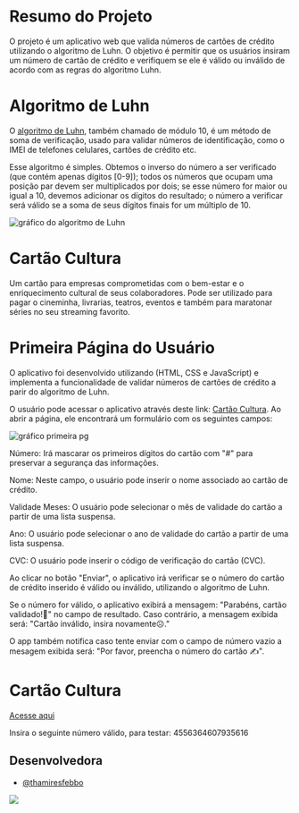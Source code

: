 # Resumo do Projeto
O projeto é um aplicativo web que valida números de cartões de crédito utilizando o algoritmo de Luhn. O objetivo é permitir que os usuários insiram um número de cartão de crédito e verifiquem se ele é válido ou inválido de acordo com as regras do algoritmo Luhn.

#  Algoritmo de Luhn

O [algoritmo de Luhn](https://en.wikipedia.org/wiki/Luhn_algorithm), também
chamado de módulo 10, é um método de soma de verificação, usado para validar
números de identificação, como o IMEI de telefones celulares, cartões de crédito
etc.

Esse algoritmo é simples. Obtemos o inverso do número a ser verificado (que
contém apenas dígitos [0-9]); todos os números que ocupam uma posição par devem
ser multiplicados por dois; se esse número for maior ou igual a 10, devemos
adicionar os dígitos do resultado; o número a verificar será válido se a soma de
seus dígitos finais for um múltiplo de 10.

![gráfico do algoritmo de
Luhn](https://www.101computing.net/wp/wp-content/uploads/Luhn-Algorithm.png)

# Cartão Cultura
Um cartão para empresas comprometidas com o bem-estar e o enriquecimento cultural de seus colaboradores.
Pode ser utilizado para pagar o cineminha, livrarias, teatros, eventos e também para maratonar séries no seu streaming favorito.

#  Primeira Página do Usuário

O aplicativo foi desenvolvido utilizando (HTML, CSS e JavaScript) e implementa a funcionalidade de validar números de cartões de crédito a parir do algoritmo de Luhn.

O usuário pode acessar o aplicativo através deste link: [Cartão Cultura](https://febbex.github.io/SAP010-card-validation/src). Ao abrir a página, ele encontrará um formulário com os seguintes campos:

![gráfico primeira pg](https://media.giphy.com/media/v1.Y2lkPTc5MGI3NjExdWozcGJqYW5xOXd5YTN6enptcmFkam04ejZjd21hcnkzajg2ZXM1YiZlcD12MV9pbnRlcm5hbF9naWZfYnlfaWQmY3Q9Zw/qQwa9AbtXLuQEQEVTu/giphy.gif)

 Número:  Irá mascarar os primeiros dígitos do cartão com "#" para preservar a segurança das informações.

 Nome: Neste campo, o usuário pode inserir o nome associado ao cartão de crédito.

 Validade Meses: O usuário pode selecionar o mês de validade do cartão a partir de uma lista suspensa.

 Ano: O usuário pode selecionar o ano de validade do cartão a partir de uma lista suspensa.
 
 CVC: O usuário pode inserir o código de verificação do cartão (CVC).

Ao clicar no botão "Enviar", o aplicativo irá verificar se o número do cartão de crédito inserido é válido ou inválido, utilizando o algoritmo de Luhn. 

Se o número for válido, o aplicativo exibirá a mensagem: "Parabéns, cartão validado!👏" no campo de resultado. Caso contrário, a mensagem exibida será: "Cartão inválido, insira novamente☹️." 

O app também notifica caso tente enviar com o campo de número vazio a mesagem exibida será: "Por favor, preencha o número do cartão ✍️".

#  Cartão Cultura

[Acesse aqui](https://febbex.github.io/SAP010-card-validation/src)

Insira o seguinte número válido, para testar: 
4556364607935616

## Desenvolvedora

- [@thamiresfebbo](https://github.com/thamiresfebbo)
<div>
  <a href="https://www.linkedin.com/in/thamiresfebbo/" target="_blank"><img src="https://img.shields.io/badge/-LinkedIn-%230077B5?style=for-the-badge&logo=linkedin&logoColor=white" target="_blank"></a>
</div>
